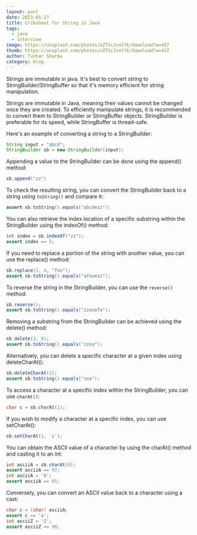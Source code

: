 ```yaml
---
layout: post
date: 2023-05-27
title: Cribsheet for String in Java
tags:
  - java
  - interview
image: https://unsplash.com/photos/xZTScJvolYk/download?w=437
thumb: https://unsplash.com/photos/xZTScJvolYk/download?w=437
author: Tushar Sharma
category: blog
---
```


Strings are immutable in java. It's best to convert string to StringBuilder/StringBuffer so that it's memory efficient for string manipulation.<!-- truncate_here -->

Strings are immutable in Java, meaning their values cannot be changed once they are created. To efficiently manipulate strings, it is recommended to convert them to StringBuilder or StringBuffer objects. StringBuilder is preferable for its speed, while StringBuffer is thread-safe.


Here's an example of converting a string to a StringBuilder:

```java
String input = "abcd";
StringBuilder sb = new StringBuilder(input);
```


Appending a value to the StringBuilder can be done using the append() method:

```java
sb.append("zz")
```

To check the resulting string, you can convert the StringBuilder back to a string using `toString()` and compare it:

```java
assert sb.toString().equals("abcdezz");
```

You can also retrieve the index location of a specific substring within the StringBuilder using the indexOf() method:

```java
int index = sb.indexOf("zz");
assert index == 5;
```

If you need to replace a portion of the string with another value, you can use the replace() method:

```java
sb.replace(1, 4, "foo");
assert sb.toString().equals("afooezz");
```

To reverse the string in the StringBuilder, you can use the `reverse()` method:

```java
sb.reverse();
assert sb.toString().equals("zzeoofa");
```

Removing a substring from the StringBuilder can be achieved using the delete() method:

```java
sb.delete(3, 6);
assert sb.toString().equals("zzea");
```

Alternatively, you can delete a specific character at a given index using deleteCharAt():

```java
sb.deleteCharAt(1);
assert sb.toString().equals("zea");
```

To access a character at a specific index within the StringBuilder, you can use `charAt()`:

```java
char c = sb.charAt(1);
```

If you wish to modify a character at a specific index, you can use setCharAt():

```java
sb.setCharAt(1, 'z');
```

You can obtain the ASCII value of a character by using the charAt() method and casting it to an int:

```java
int asciiA = sb.charAt(0);
assert asciiA == 97;
int asciiA = 'A';
assert asciiA == 65;
```

Conversely, you can convert an ASCII value back to a character using a cast:

```java
char c = (char) asciiA;
assert c == 'a';
int asciiZ = 'Z';
assert asciiZ == 90;
```